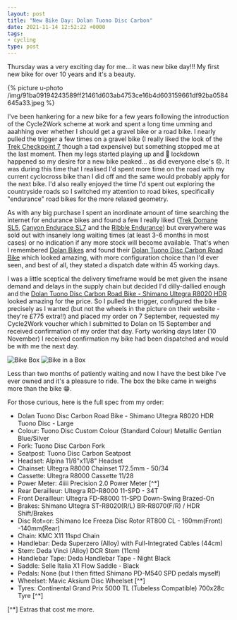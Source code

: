 ```yaml
---
layout: post
title: "New Bike Day: Dolan Tuono Disc Carbon"
date: 2021-11-14 12:52:22 +0000
tags:
- cycling
type: post
---
```


Thursday was a very exciting day for me... it was new bike day!!! My first new bike for over 10 years and it's a beauty.

{% picture u-photo /img/91ba09194243589ff21461d603ab4753ce16b4d603159661df92ba0584645a33.jpeg %}

I've been hankering for a new bike for a few years following the introduction of the Cycle2Work scheme at work and spent a long time umming and aaahhing over whether I should get a gravel bike or a road bike. I nearly pulled the trigger a few times on a gravel bike (I really liked the look of the [Trek Checkpoint 7](https://www.trekbikes.com/gb/en_GB/bikes/road-bikes/gravel-bikes/checkpoint/checkpoint-sl/checkpoint-sl-7/p/29344/?colorCode=reddark) though a tad expensive) but something stopped me at the last moment. Then my legs started playing up and 🦠 lockdown happened so my desire for a new bike peaked... as did everyone else's 😞. It was during this time that I realised I'd spent more time on the road with my current cyclocross bike than I did off and the same would probably apply for the next bike. I'd also really enjoyed the time I'd spent out exploring the countryside roads so I switched my attention to road bikes, specifically "endurance" road bikes for the more relaxed geometry.

As with any big purchase I spent an inordinate amount of time searching the internet for endurance bikes and found a few I really liked ([Trek Domane SL5](https://www.trekbikes.com/gb/en_GB/bikes/road-bikes/performance-road-bikes/domane/domane-sl/domane-sl-5/p/28311/), [Canyon Endurace SL7](https://www.canyon.com/en-gb/road-bikes/endurance-bikes/endurace/cf-sl/endurace-cf-sl-7-disc/2947.html) and the [Ribble Endurance](https://www.ribblecycles.co.uk/ribble-endurance-sl-disc-red-shimano-ultegra-di2/)) but everywhere was sold out with insanely long waiting times (at least 3-6 months in most cases) or no indication if any more stock will become available. That's when I remembered [Dolan Bikes](https://www.dolan-bikes.com/) and found their [Dolan Tuono Disc Carbon Road Bike](https://www.dolan-bikes.com/tuono-disc-carbon-road/) which looked amazing, with more configuration choice than I'd ever seen, and best of all, they stated a dispatch date within 45 working days. 

I was a little sceptical the delivery timeframe would be met given the insane demand and delays in the supply chain but decided I'd dilly-dallied enough and the [Dolan Tuono Disc Carbon Road Bike - Shimano Ultegra R8020 HDR](https://www.dolan-bikes.com/dolan-tuono-disc-carbon-road-bike-simano-ultegra-r8020-hdr/) looked amazing for the price. So I pulled the trigger, configured the bike precisely as I wanted (but not the wheels in the picture on their website - they're £775 extra!!) and placed my order on 7 September, requested my Cycle2Work voucher which I submitted to Dolan on 15 September and received confirmation of my order that day. Forty working days later (10 November) I received confirmation my bike had been dispatched and would be with me the next day. 

![Bike Box](https://gonefora.run/img/bike-box.jpeg) ![Bike in a Box](https://gonefora.run/img/bike-in-a-box.jpeg)

Less than two months of patiently waiting and now I have the best bike I've ever owned and it's a pleasure to ride. The box the bike came in weighs more than the bike 😁.

For those curious, here is the full spec from my order:

- Dolan Tuono Disc Carbon Road Bike - Shimano Ultegra R8020 HDR Tuono Disc - Large 
- Colour: Tuono Disc Custom Colour (Standard Colour) Metallic Gentian Blue/Silver
- Fork: Tuono Disc Carbon Fork
- Seatpost: Tuono Disc Carbon Seatpost
- Headset: Alpina 11/8"x11/8" Headset
- Chainset: Ultegra R8000 Chainset 172.5mm - 50/34
- Cassette: Ultegra R8000 Cassette 11/28
- Power Meter: 4iiii Precision 2.0 Power Meter [^*]
- Rear Derailleur: Ultegra RD-R8000 11-SPD - 34T
- Front Derailleur: Ultegra FD-R8000 11-SPD Down-Swing Brazed-On
- Brakes: Shimano Ultegra ST-R8020(R/L) BR-R8070(F/R) / HDR Shift/Brakes
- Disc Rot=or: Shimano Ice Freeza Disc Rotor RT800 CL - 160mm(Front) -140mm(Rear)
- Chain: KMC X11 11spd Chain
- Handlebar: Deda Superzero (Alloy) with Full-Integrated Cables (44cm)
- Stem: Deda Vinci (Alloy) DCR Stem (11cm)
- Handlebar Tape: Deda Handlebar Tape - Night Black
- Saddle: Selle Italia X1 Flow Saddle - Black
- Pedals: None (but I then fitted Shimano PD-M540 SPD pedals myself)
- Wheelset: Mavic Aksium Disc Wheelset [^*]
- Tyres: Continental Grand Prix 5000 TL (Tubeless Compatible) 700x28c Tyre [^*]

[^*] Extras that cost me more.